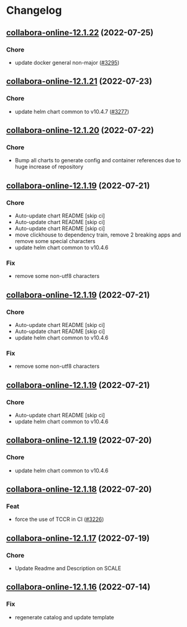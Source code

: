 # Changelog



## [collabora-online-12.1.22](https://github.com/truecharts/apps/compare/collabora-online-12.1.21...collabora-online-12.1.22) (2022-07-25)

### Chore

- update docker general non-major ([#3295](https://github.com/truecharts/apps/issues/3295))




## [collabora-online-12.1.21](https://github.com/truecharts/apps/compare/collabora-online-12.1.20...collabora-online-12.1.21) (2022-07-23)

### Chore

- update helm chart common to v10.4.7 ([#3277](https://github.com/truecharts/apps/issues/3277))




## [collabora-online-12.1.20](https://github.com/truecharts/apps/compare/collabora-online-12.1.19...collabora-online-12.1.20) (2022-07-22)

### Chore

- Bump all charts to generate config and container references due to huge increase of repository



## [collabora-online-12.1.19](https://github.com/truecharts/apps/compare/collabora-online-12.1.18...collabora-online-12.1.19) (2022-07-21)

### Chore

- Auto-update chart README [skip ci]
- Auto-update chart README [skip ci]
- Auto-update chart README [skip ci]
- move clickhouse to dependency train, remove 2 breaking apps and remove some special characters
- update helm chart common to v10.4.6

### Fix

- remove some non-utf8 characters



## [collabora-online-12.1.19](https://github.com/truecharts/apps/compare/collabora-online-12.1.18...collabora-online-12.1.19) (2022-07-21)

### Chore

- Auto-update chart README [skip ci]
- Auto-update chart README [skip ci]
- update helm chart common to v10.4.6

### Fix

- remove some non-utf8 characters



## [collabora-online-12.1.19](https://github.com/truecharts/apps/compare/collabora-online-12.1.18...collabora-online-12.1.19) (2022-07-21)

### Chore

- Auto-update chart README [skip ci]
- update helm chart common to v10.4.6



## [collabora-online-12.1.19](https://github.com/truecharts/apps/compare/collabora-online-12.1.18...collabora-online-12.1.19) (2022-07-20)

### Chore

- update helm chart common to v10.4.6



## [collabora-online-12.1.18](https://github.com/truecharts/apps/compare/collabora-online-12.1.17...collabora-online-12.1.18) (2022-07-20)

### Feat

- force the use of TCCR in CI ([#3226](https://github.com/truecharts/apps/issues/3226))



## [collabora-online-12.1.17](https://github.com/truecharts/apps/compare/collabora-online-12.1.16...collabora-online-12.1.17) (2022-07-19)

### Chore

- Update Readme and Description on SCALE



## [collabora-online-12.1.16](https://github.com/truecharts/apps/compare/collabora-online-12.1.15...collabora-online-12.1.16) (2022-07-14)

### Fix

- regenerate catalog and update template

